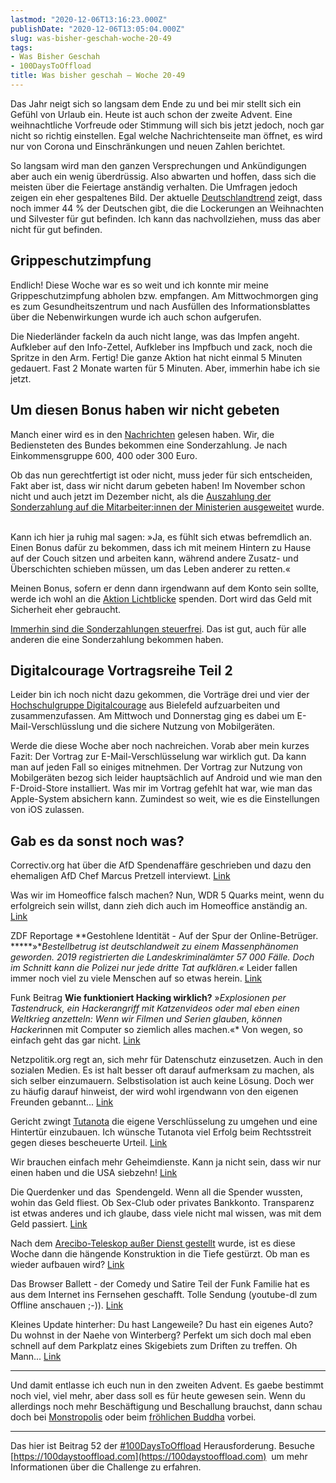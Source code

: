 ```yaml
---
lastmod: "2020-12-06T13:16:23.000Z"
publishDate: "2020-12-06T13:05:04.000Z"
slug: was-bisher-geschah-woche-20-49
tags:
- Was Bisher Geschah
- 100DaysToOffload
title: Was bisher geschah – Woche 20-49
---
```


Das Jahr neigt sich so langsam dem Ende zu und bei mir stellt sich ein Gefühl von Urlaub ein. Heute ist auch schon der zweite Advent. Eine weihnachtliche Vorfreude oder Stimmung will sich bis jetzt jedoch, noch gar nicht so richtig einstellen. Egal welche Nachrichtenseite man öffnet, es wird nur von Corona und Einschränkungen und neuen Zahlen berichtet. 

So langsam wird man den ganzen Versprechungen und Ankündigungen aber auch ein wenig überdrüssig. Also abwarten und hoffen, dass sich die meisten über die Feiertage anständig verhalten. Die Umfragen jedoch zeigen ein eher gespaltenes Bild. Der aktuelle [Deutschlandtrend](https://www.tagesschau.de/inland/deutschlandtrend/index.html) zeigt, dass noch immer 44 % der Deutschen gibt, die die Lockerungen an Weihnachten und Silvester für gut befinden. Ich kann das nachvollziehen, muss das aber nicht für gut befinden.

## Grippeschutzimpfung

Endlich! Diese Woche war es so weit und ich konnte mir meine Grippeschutzimpfung abholen bzw. empfangen. Am Mittwochmorgen ging es zum Gesundheitszentrum und nach Ausfüllen des Informationsblattes über die Nebenwirkungen wurde ich auch schon aufgerufen. 

Die Niederländer fackeln da auch nicht lange, was das Impfen angeht. Aufkleber auf den Info-Zettel, Aufkleber ins Impfbuch und zack, noch die Spritze in den Arm. Fertig! Die ganze Aktion hat nicht einmal 5 Minuten gedauert. Fast 2 Monate warten für 5 Minuten. Aber, immerhin habe ich sie jetzt. 

## Um diesen Bonus haben wir nicht gebeten

Manch einer wird es in den [Nachrichten](https://www.bundeswehr-journal.de/2020/corona-sonderzahlung-auch-fuer-soldaten-und-bundesbeamte/) gelesen haben. Wir, die Bediensteten des Bundes bekommen eine Sonderzahlung. Je nach Einkommensgruppe 600, 400 oder 300 Euro. 

Ob das nun gerechtfertigt ist oder nicht, muss jeder für sich entscheiden, Fakt aber ist, dass wir nicht darum gebeten haben! Im November schon nicht und auch jetzt im Dezember nicht, als die [Auszahlung der Sonderzahlung auf die Mitarbeiter:innen der Ministerien ausgeweitet](https://www.stern.de/politik/deutschland/bericht--bundestag-zahlt-tausenden-mitarbeitern-von-abgeordneten-corona-bonus-9516916.html) wurde.  

Kann ich hier ja ruhig mal sagen: »Ja, es fühlt sich etwas befremdlich an. Einen Bonus dafür zu bekommen, dass ich mit meinem Hintern zu Hause auf der Couch sitzen und arbeiten kann, während andere Zusatz- und Überschichten schieben müssen, um das Leben anderer zu retten.«

Meinen Bonus, sofern er denn dann irgendwann auf dem Konto sein sollte, werde ich wohl an die [Aktion Lichtblicke](https://lichtblicke.de/) spenden. Dort wird das Geld mit Sicherheit eher gebraucht.

[Immerhin sind die Sonderzahlungen steuerfrei](https://www.bundesfinanzministerium.de/Content/DE/Pressemitteilungen/Finanzpolitik/2020/04/2020-04-03-GPM-Bonuszahlungen.html). Das ist gut, auch für alle anderen die eine Sonderzahlung bekommen haben. 

## Digitalcourage Vortragsreihe Teil 2

Leider bin ich noch nicht dazu gekommen, die Vorträge drei und vier der [Hochschulgruppe Digitalcourage](https://digitalcourage.de/hochschulgruppe-bielefeld) aus Bielefeld aufzuarbeiten und zusammenzufassen. Am Mittwoch und Donnerstag ging es dabei um E-Mail-Verschlüsslung und die sichere Nutzung von Mobilgeräten.

Werde die diese Woche aber noch nachreichen. Vorab aber mein kurzes Fazit: Der Vortrag zur E-Mail-Verschlüsselung war wirklich gut. Da kann man auf jeden Fall so einiges mitnehmen. Der Vortrag zur Nutzung von Mobilgeräten bezog sich leider hauptsächlich auf Android und wie man den F-Droid-Store installiert. Was mir im Vortrag gefehlt hat war, wie man das Apple-System absichern kann. Zumindest so weit, wie es die Einstellungen von iOS zulassen.

## Gab es da sonst noch was?

Correctiv.org hat über die AfD Spendenaffäre geschrieben und dazu den ehemaligen AfD Chef Marcus Pretzell interviewt. [Link](/frontal-21-afd-spendenaffare/)

Was wir im Homeoffice falsch machen? Nun, WDR 5 Quarks meint, wenn du erfolgreich sein willst, dann zieh dich auch im Homeoffice anständig an. [Link](https://www1.wdr.de/mediathek/audio/wdr5/quarks/hintergrund/audio-die-groessten-fehler-im-homeoffice-100.html)

ZDF Reportage **Gestohlene Identität - Auf der Spur der Online-Betrüger. *****»**Bestellbetrug ist deutschlandweit zu einem Massenphänomen geworden. 2019 registrierten die Landeskriminalämter 57 000 Fälle. Doch im Schnitt kann die Polizei nur jede dritte Tat aufklären.«* Leider fallen immer noch viel zu viele Menschen auf so etwas herein. [Link](https://www.zdf.de/dokumentation/zdfzoom/zdfzoom-gestohlene-identitaet---auf-der-spur-der-online-betrueger-100.html)

Funk Beitrag **Wie funktioniert Hacking wirklich?** »*Explosionen per Tastendruck, ein Hackerangriff mit Katzenvideos oder mal eben einen Weltkrieg anzetteln: Wenn wir Filmen und Serien glauben, können Hacker*innen mit Computer so ziemlich alles machen.«* Von wegen, so einfach geht das gar nicht. [Link](https://www.funk.net/channel/somanytabs-12189/so-funktioniert-hacking-wirklich-serien-vs-realitaet-1721043)

Netzpolitik.org regt an, sich mehr für Datenschutz einzusetzen. Auch in den sozialen Medien. Es ist halt besser oft darauf aufmerksam zu machen, als sich selber einzumauern. Selbstisolation ist auch keine Lösung. Doch wer zu häufig darauf hinweist, der wird wohl irgendwann von den eigenen Freunden gebannt... [Link](https://netzpolitik.org/2020/datenscham-org-sind-unverschluesselte-mails-die-neuen-suv/)

Gericht zwingt [Tutanota](https://tutanota.com) die eigene Verschlüsselung zu umgehen und eine Hintertür einzubauen. Ich wünsche Tutanota viel Erfolg beim Rechtsstreit gegen dieses bescheuerte Urteil. [Link](https://www.heise.de/news/Gericht-zwingt-Mailprovider-Tutanota-zu-Ueberwachungsfunktion-4972460.html)

Wir brauchen einfach mehr Geheimdienste. Kann ja nicht sein, dass wir nur einen haben und die USA siebzehn! [Link](https://blog.fefe.de/?ts=a1366e46)

Die Querdenker und das  Spendengeld. Wenn all die Spender wussten, wohin das Geld fliest. Ob Sex-Club oder privates Bankkonto. Transparenz ist etwas anderes und ich glaube, dass viele nicht mal wissen, was mit dem Geld passiert. [Link](https://netzpolitik.org/2020/pandemie-leugner-die-spur-des-geldes/)

Nach dem [Arecibo-Teleskop außer Dienst gestellt](https://www.heise.de/news/Nicht-zu-reparieren-Arecibo-Teleskop-wird-ausser-Dienst-genommen-4966218.html?wt_mc=rss.red.ho.ho.rdf.beitrag.beitrag) wurde, ist es diese Woche dann die hängende Konstruktion in die Tiefe gestürzt. Ob man es wieder aufbauen wird? [Link](https://www.sciencenews.org/article/arecibo-telescope-collapse-loss-big-deal-astronomy-video)

Das Browser Ballett - der Comedy und Satire Teil der Funk Familie hat es aus dem Internet ins Fernsehen geschafft. Tolle Sendung (youtube-dl zum Offline anschauen ;-)). [Link](https://www.ardmediathek.de/daserste/video/comedy-und-satire-im-ersten/browser-ballett-oder-frische-satire/das-erste/Y3JpZDovL2Rhc2Vyc3RlLmRlL2NvbWVkeVNhdGlyZS81YTcyNzEwMS05OGFiLTRhNjctYmY1Zi05MzIxNzJhM2FjZjg/)

Kleines Update hinterher: Du hast Langeweile? Du hast ein eigenes Auto? Du wohnst in der Naehe von Winterberg? Perfekt um sich doch mal eben schnell auf dem Parkplatz eines Skigebiets zum Driften zu treffen. Oh Mann... [Link](https://www.sauerlandkurier.de/nordrhein-westfalen/winterberg-skigebiet-driften-autofahrer-sauerland-schleudern-bremberg-kappe-pisten-polizei-90122633.html)

---

Und damit entlasse ich euch nun in den zweiten Advent. Es gaebe bestimmt noch viel, viel mehr, aber dass soll es für heute gewesen sein. Wenn du allerdings noch mehr Beschäftigung und Beschallung brauchst, dann schau doch bei [Monstropolis](https://monstropolis.wordpress.com/) oder beim [fröhlichen Buddha](https://happybuddha1975.de/) vorbei.

---

Das hier ist Beitrag 52 der [#100DaysToOffload](/tag/100daystooffload/) Herausforderung. Besuche [https://100daystooffload.com](https://100daystooffload.com)  um mehr Informationen über die Challenge zu erfahren.